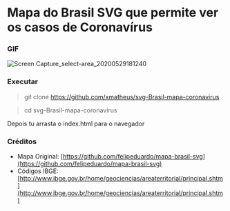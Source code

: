 # Mapa do Brasil SVG que permite ver os casos de Coronavírus



### GIF

![Screen Capture_select-area_20200529181240](https://user-images.githubusercontent.com/34286800/83309726-0ceba880-a1d8-11ea-96a2-4a950c89645f.gif)

### Executar

> git clone https://github.com/xmatheus/svg-Brasil-mapa-coronavirus

> cd svg-Brasil-mapa-coronavirus

Depois tu arrasta o index.html para o navegador

### Créditos

* Mapa Original: [https://github.com/felipeduardo/mapa-brasil-svg](https://github.com/felipeduardo/mapa-brasil-svg)
* Códigos IBGE: [http://www.ibge.gov.br/home/geociencias/areaterritorial/principal.shtm](http://www.ibge.gov.br/home/geociencias/areaterritorial/principal.shtm)
